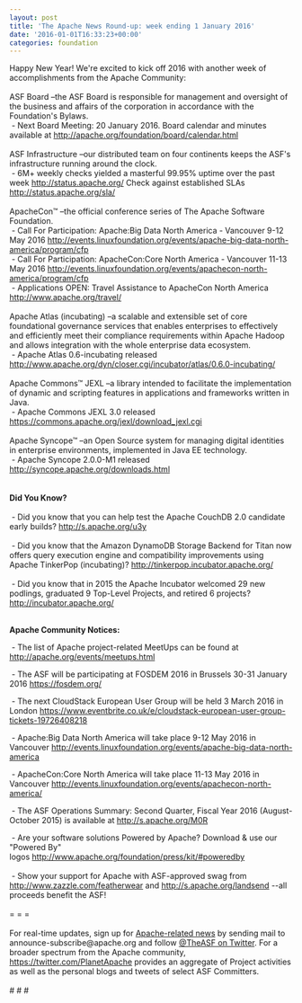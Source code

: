 ```yaml
---
layout: post
title: 'The Apache News Round-up: week ending 1 January 2016'
date: '2016-01-01T16:33:23+00:00'
categories: foundation
---
```

<div>Happy New Year! We're excited to kick off 2016 with another week of accomplishments from the Apache Community:</div> 
  <div><br /></div> 
  <div>ASF Board –the ASF Board is responsible for management and oversight of the business and affairs of the corporation in accordance with the Foundation's Bylaws.</div> 
  <div>&nbsp;- Next Board Meeting: 20 January 2016. Board calendar and minutes available at <a href="http://apache.org/foundation/board/calendar.html">http://apache.org/foundation/board/calendar.html</a></div> 
  <div><br /></div> 
  <div>ASF Infrastructure –our distributed team on four continents keeps the ASF's infrastructure running around the clock.</div> 
  <div>&nbsp;- 6M+ weekly checks yielded a masterful 99.95% uptime over the past week <a href="http://status.apache.org/">http://status.apache.org/</a> Check against established SLAs <a href="http://status.apache.org/sla/">http://status.apache.org/sla/</a></div> 
  <div><br /></div> 
  <div>ApacheCon™ –the official conference series of The Apache Software Foundation.</div> 
  <div>&nbsp;- Call For Participation: Apache:Big Data North America - Vancouver 9-12 May 2016 <a href="http://events.linuxfoundation.org/events/apache-big-data-north-america/program/cfp">http://events.linuxfoundation.org/events/apache-big-data-north-america/program/cfp</a></div> 
  <div>&nbsp;- Call For Participation: ApacheCon:Core North America - Vancouver 11-13 May 2016 <a href="http://events.linuxfoundation.org/events/apache-big-data-north-america/program/cfp">http://events.linuxfoundation.org/events/apachecon-north-america/program/cfp</a></div> 
  <div>&nbsp;- Applications OPEN: Travel Assistance to ApacheCon North America <a href="http://www.apache.org/travel/">http://www.apache.org/travel/</a></div> 
  <div><br /></div> 
  <div>Apache Atlas (incubating) –a scalable and extensible set of core foundational governance services that enables enterprises to effectively and efficiently meet their compliance requirements within Apache Hadoop and allows integration with the whole enterprise data ecosystem.</div> 
  <div>&nbsp;- Apache Atlas 0.6-incubating released <a href="http://www.apache.org/dyn/closer.cgi/incubator/atlas/0.6.0-incubating/">http://www.apache.org/dyn/closer.cgi/incubator/atlas/0.6.0-incubating/</a></div> 
  <div><br /></div> 
  <div>Apache Commons™ JEXL –a library intended to facilitate the implementation of dynamic and scripting features in applications and frameworks written in Java.</div> 
  <div>&nbsp;- Apache Commons JEXL 3.0 released <a href="https://commons.apache.org/jexl/download_jexl.cgi">https://commons.apache.org/jexl/download_jexl.cgi</a></div> 
  <div><br /></div> 
  <div>Apache Syncope™ –an Open Source system for managing digital identities in enterprise environments, implemented in Java EE technology.</div> 
  <div>&nbsp;- Apache Syncope 2.0.0-M1 released <a href="http://syncope.apache.org/downloads.html">http://syncope.apache.org/downloads.html</a></div> 
  <div><br /></div> 
  <div><br /></div> 
  <div><b>Did You Know?</b></div> 
  <div><br /></div> 
  <div>&nbsp;- Did you know that you can help test the Apache CouchDB 2.0 candidate early builds? <a href="http://s.apache.org/u3y">http://s.apache.org/u3y</a></div> 
  <div><br /></div> 
  <div>&nbsp;- Did you know that the Amazon DynamoDB Storage Backend for Titan now offers query execution engine and compatibility&nbsp;improvements using Apache TinkerPop (incubating)? <a href="http://tinkerpop.incubator.apache.org/">http://tinkerpop.incubator.apache.org/</a></div> 
  <div><br /></div> 
  <div>&nbsp;- Did you know that in 2015 the Apache Incubator welcomed 29 new podlings, graduated 9 Top-Level Projects, and retired 6 projects? <a href="http://incubator.apache.org/">http://incubator.apache.org/</a></div> 
  <p> </p> 
  <div> 
    <p> </p> 
    <div> 
      <p><strong><br />Apache Community Notices:</strong></p> 
      <p><strong></strong>&nbsp;- The list of Apache project-related MeetUps can be found at <a href="http://apache.org/events/meetups.html">http://apache.org/events/meetups.html</a></p> 
      <p>&nbsp;- The ASF will be participating at FOSDEM 2016 in Brussels 30-31 January 2016 <a href="https://fosdem.org/">https://fosdem.org/</a></p> 
    </div> 
    <p>&nbsp;- The next CloudStack European User Group will be held 3 March 2016 in London&nbsp;<a href="https://www.eventbrite.co.uk/e/cloudstack-european-user-group-tickets-19726408218">https://www.eventbrite.co.uk/e/cloudstack-european-user-group-tickets-19726408218</a></p> 
    <p>&nbsp;- Apache:Big Data North America will take place 9-12 May 2016 in Vancouver&nbsp;<a href="http://events.linuxfoundation.org/events/apache-big-data-north-america">http://events.linuxfoundation.org/events/apache-big-data-north-america</a></p> 
    <p>&nbsp;- ApacheCon:Core North America will take place 11-13 May 2016 in Vancouver&nbsp;<a href="http://events.linuxfoundation.org/events/apachecon-north-america/">http://events.linuxfoundation.org/events/apachecon-north-america/</a></p> 
    <div> 
      <p>&nbsp;- The ASF Operations Summary: Second Quarter, Fiscal Year 2016 (August-October 2015) is available at <a href="http://s.apache.org/M0R">http://s.apache.org/M0R</a></p> 
    </div> 
    <div>&nbsp;- Are your software solutions Powered by Apache? Download &amp; use our &quot;Powered By&quot; logos&nbsp;<a href="http://www.apache.org/foundation/press/kit/#poweredby">http://www.apache.org/foundation/press/kit/#poweredby</a></div> 
    <div><br /></div> 
    <div>&nbsp;- Show your support for Apache with ASF-approved swag from <a href="http://www.zazzle.com/featherwear">http://www.zazzle.com/featherwear</a> and&nbsp;<a href="http://s.apache.org/landsend">http://s.apache.org/landsend</a> --all proceeds benefit the ASF!&nbsp;</div> 
    <div><br /></div> 
    <div>= = =</div> 
    <div><br /></div> 
    <div>For real-time updates, sign up for <a href="http://apache.org/foundation/mailinglists.html#foundation-announce">Apache-related news</a> by sending mail to announce-subscribe@apache.org and follow <a href="https://twitter.com/TheASF">@TheASF on Twitter</a>. For a broader spectrum from the Apache community, <a href="http://s.apache.org/landsend">https://twitter.com/PlanetApache</a> provides an aggregate of Project activities as well as the personal blogs and tweets of select ASF Committers.</div> 
    <div><br /></div> 
    <div># # #</div> 
  </div>
